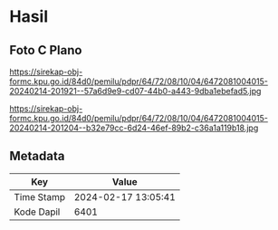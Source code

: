 # Hasil

## Foto C Plano

https://sirekap-obj-formc.kpu.go.id/84d0/pemilu/pdpr/64/72/08/10/04/6472081004015-20240214-201921--57a6d9e9-cd07-44b0-a443-9dba1ebefad5.jpg

https://sirekap-obj-formc.kpu.go.id/84d0/pemilu/pdpr/64/72/08/10/04/6472081004015-20240214-201204--b32e79cc-6d24-46ef-89b2-c36a1a119b18.jpg


## Metadata

| Key        | Value               |
| ---------- | ------------------- |
| Time Stamp | 2024-02-17 13:05:41 |
| Kode Dapil | 6401                |



